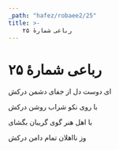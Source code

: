 ```yaml
---
_path: "hafez/robaee2/25"
title: >-
    رباعی شمارهٔ ۲۵
---
```

# رباعی شمارهٔ ۲۵

<div class="b" id="bn1"><div class="m1"><p>ای دوست دل از جفای دشمن درکش</p></div>
<div class="m2"><p>با روی نکو شراب روشن درکش</p></div></div>
<div class="b" id="bn2"><div class="m1"><p>با اهل هنر گوی گریبان بگشای</p></div>
<div class="m2"><p>وز نااهلان تمام دامن درکش</p></div></div>
